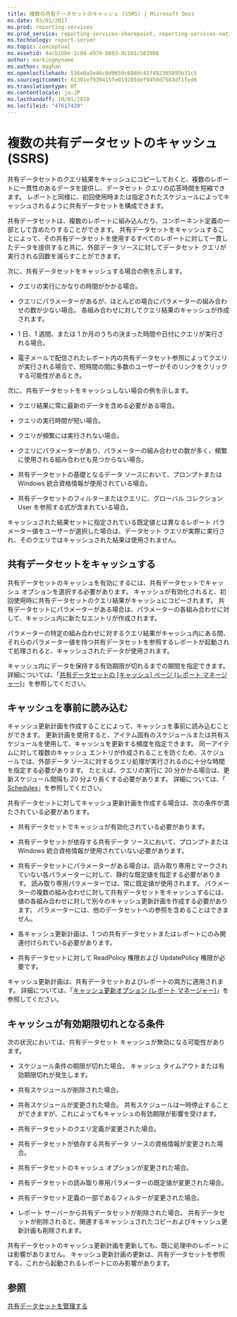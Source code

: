 ```yaml
---
title: 複数の共有データセットのキャッシュ (SSRS) | Microsoft Docs
ms.date: 03/01/2017
ms.prod: reporting-services
ms.prod_service: reporting-services-sharepoint, reporting-services-native
ms.technology: report-server
ms.topic: conceptual
ms.assetid: 4acb1bbe-1c04-4979-b893-dc1b1c5039b6
author: markingmyname
ms.author: maghan
ms.openlocfilehash: 536e0a5e46c6d0650c68ddc41f492365895b31c5
ms.sourcegitcommit: 61381ef939415fe019285def9450d7583df1fed0
ms.translationtype: HT
ms.contentlocale: ja-JP
ms.lasthandoff: 10/01/2018
ms.locfileid: "47617420"
---
```

# <a name="cache-shared-datasets-ssrs"></a>複数の共有データセットのキャッシュ (SSRS)
  共有データセットのクエリ結果をキャッシュにコピーしておくと、複数のレポートに一貫性のあるデータを提供し、データセット クエリの応答時間を短縮できます。 レポートと同様に、初回使用時または指定されたスケジュールによってキャッシュされるように共有データセットを構成できます。  
  
 共有データセットは、複数のレポートに組み込んだり、コンポーネント定義の一部として含めたりすることができます。 共有データセットをキャッシュすることによって、その共有データセットを使用するすべてのレポートに対して一貫したデータを提供すると共に、外部データ ソースに対してデータセット クエリが実行される回数を減らすことができます。  
  
 次に、共有データセットをキャッシュする場合の例を示します。  
  
-   クエリの実行にかなりの時間がかかる場合。  
  
-   クエリにパラメーターがあるが、ほとんどの場合にパラメーターの組み合わせの数が少ない場合。 各組み合わせに対してクエリ結果のキャッシュが作成されます。  
  
-   1 日、1 週間、または 1 か月のうちの決まった時間や日付にクエリが実行される場合。  
  
-   電子メールで配信されたレポート内の共有データセット参照によってクエリが実行される場合で、短時間の間に多数のユーザーがそのリンクをクリックする可能性があるとき。  
  
 次に、共有データセットをキャッシュしない場合の例を示します。  
  
-   クエリ結果に常に最新のデータを含める必要がある場合。  
  
-   クエリの実行時間が短い場合。  
  
-   クエリが頻繁には実行されない場合。  
  
-   クエリにパラメーターがあり、パラメーターの組み合わせの数が多く、頻繁に使用される組み合わせも見つからない場合。  
  
-   共有データセットの基礎となるデータ ソースにおいて、プロンプトまたは Windows 統合資格情報が使用されている場合。  
  
-   共有データセットのフィルターまたはクエリに、グローバル コレクション User を参照する式が含まれている場合。  
  
 キャッシュされた結果セットに指定されている既定値とは異なるレポート パラメーター値をユーザーが選択した場合は、データセット クエリが実際に実行され、そのクエリではキャッシュされた結果は使用されません。  
  
## <a name="caching-shared-datasets"></a>共有データセットをキャッシュする  
 共有データセットのキャッシュを有効にするには、共有データセットでキャッシュ オプションを選択する必要があります。 キャッシュが有効化されると、初回使用時に共有データセットのクエリ結果がキャッシュにコピーされます。 共有データセットにパラメーターがある場合は、パラメーターの各組み合わせに対して、キャッシュ内に新たなエントリが作成されます。  
  
 パラメーターの特定の組み合わせに対するクエリ結果がキャッシュ内にある間、それらのパラメーター値を持つ共有データセットを参照するレポートが起動されて処理されると、キャッシュされたデータが使用されます。  
  
 キャッシュ内にデータを保持する有効期限が切れるまでの期間を指定できます。 詳細については、「[共有データセットの [キャッシュ] ページ &#40;レポート マネージャー&#41;](http://msdn.microsoft.com/library/eac372e9-d2a1-48a8-bbe5-09d101df16ea)」を参照してください。  
  
## <a name="preloading-the-cache"></a>キャッシュを事前に読み込む  
 キャッシュ更新計画を作成することによって、キャッシュを事前に読み込むことができます。 更新計画を使用すると、アイテム固有のスケジュールまたは共有スケジュールを使用して、キャッシュを更新する頻度を指定できます。 同一アイテムに対して複数のキャッシュ エントリが作成されることを防ぐため、スケジュールでは、外部データ ソースに対するクエリ処理が実行されるのに十分な時間を指定する必要があります。 たとえば、クエリの実行に 20 分かかる場合は、更新スケジュール間隔も 20 分より長くする必要があります。 詳細については、「 [Schedules](../../reporting-services/subscriptions/schedules.md)」を参照してください。  
  
 共有データセットに対してキャッシュ更新計画を作成する場合は、次の条件が満たされている必要があります。  
  
-   共有データセットでキャッシュが有効化されている必要があります。  
  
-   共有データセットが依存する共有データ ソースにおいて、プロンプトまたは Windows 統合資格情報が使用されていない必要があります。  
  
-   共有データセットにパラメーターがある場合は、読み取り専用とマークされていない各パラメーターに対して、静的な既定値を指定する必要があります。 読み取り専用パラメーターでは、常に既定値が使用されます。 パラメーターの複数の組み合わせに対して共有データセットをキャッシュするには、値の各組み合わせに対して別々のキャッシュ更新計画を作成する必要があります。 パラメーターには、他のデータセットへの参照を含めることはできません。  
  
-   各キャッシュ更新計画は、1 つの共有データセットまたはレポートにのみ関連付けられている必要があります。  
  
-   共有データセットに対して ReadPolicy 権限および UpdatePolicy 権限が必要です。  
  
 キャッシュ更新計画は、共有データセットおよびレポートの両方に適用されます。 詳細については、「[キャッシュ更新オプション &#40;レポート マネージャー&#41;](http://msdn.microsoft.com/library/227da40c-6bd2-48ec-aa9c-50ce6c1ca3a6)」を参照してください。  
  
## <a name="conditions-that-cause-cache-expiration"></a>キャッシュが有効期限切れとなる条件  
 次の状況においては、共有データセット キャッシュが無効になる可能性があります。  
  
-   スケジュール条件の期限が切れた場合。 キャッシュ タイムアウトまたは有効期限切れが発生します。  
  
-   共有スケジュールが削除された場合。  
  
-   共有スケジュールが変更された場合。 共有スケジュールは一時停止することができますが、これによってもキャッシュの有効期限が影響を受けます。  
  
-   共有データセットのクエリ定義が変更された場合。  
  
-   共有データセットが依存する共有データ ソースの資格情報が変更された場合。  
  
-   共有データセットのキャッシュ オプションが変更された場合。  
  
-   共有データセットの読み取り専用パラメーターの既定値が変更された場合。  
  
-   共有データセット定義の一部であるフィルターが変更された場合。  
  
-   レポート サーバーから共有データセットが削除された場合。 共有データセットが削除されると、関連するキャッシュされたコピーおよびキャッシュ更新計画も削除されます。  
  
 共有データセットのキャッシュ更新計画を更新しても、既に処理中のレポートには影響がありません。 キャッシュ更新計画の更新は、共有データセットを参照する、これから起動されるレポートにのみ影響があります。  
  
## <a name="see-also"></a>参照  
 [共有データセットを管理する](../../reporting-services/report-data/manage-shared-datasets.md)  
  
  
